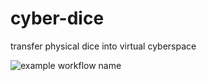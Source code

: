 # cyber-dice
transfer physical dice into virtual cyberspace

![example workflow name](https://github.com/JoschkaSchulz/cyber-dice/workflows/Lint/badge.svg)
